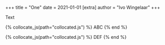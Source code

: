 +++
title = "One"
date = 2021-01-01
[extra]
author = "Ivo Wingelaar"
+++

Text

{% collocate_js(path="collocated.js") %}
ABC
{% end %}

{% collocate_js(path="collocated.js") %}
DEF
{% end %}
